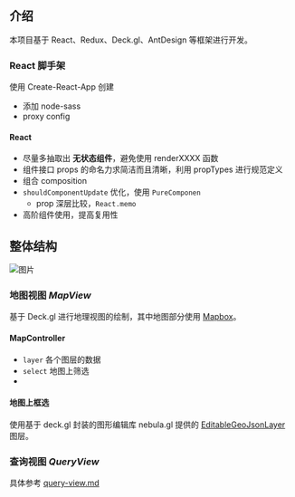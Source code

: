 ## 介绍
本项目基于 React、Redux、Deck.gl、AntDesign 等框架进行开发。

### React 脚手架
使用 Create-React-App 创建
- 添加 node-sass 
- proxy config

#### React

- 尽量多抽取出 **无状态组件**，避免使用 renderXXXX 函数
- 组件接口 props 的命名力求简洁而且清晰，利用 propTypes 进行规范定义
- 组合 composition
- `shouldComponentUpdate`  优化，使用 `PureComponen`
  - prop 深层比较，`React.memo` 
- 高阶组件使用，提高复用性

## 整体结构

![图片](http://assets.processon.com/chart_image/5f71c0de07912952ebfc6d55.png)

### 地图视图 *MapView*

基于 Deck.gl 进行地理视图的绘制，其中地图部分使用 [Mapbox](https://www.mapbox.com/)。

#### MapController

- `layer`  各个图层的数据
-  `select`   地图上筛选
  - 

#### 地图上框选

使用基于 deck.gl 封装的图形编辑库 nebula.gl 提供的  [EditableGeoJsonLayer](https://nebula.gl/docs/api-reference/layers/editable-geojson-layer)  图层。

### 查询视图 *QueryView*

具体参考 [query-view.md](./doc/query-view.md)

